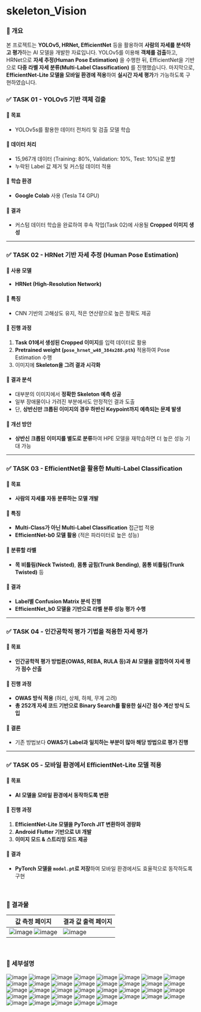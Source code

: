 # skeleton_Vision
### 📌 개요
본 프로젝트는 **YOLOv5, HRNet, EfficientNet** 등을 활용하여 **사람의 자세를 분석하고 평가**하는 AI 모델을 개발한 자료입니다. YOLOv5를 이용해 **객체를 검출**하고, HRNet으로 **자세 추정(Human Pose Estimation)** 을 수행한 뒤, EfficientNet을 기반으로 **다중 라벨 자세 분류(Multi-Label Classification)** 를 진행했습니다. 마지막으로, **EfficientNet-Lite 모델을 모바일 환경에 적용**하여 **실시간 자세 평가**가 가능하도록 구현하였습니다.

### ✅ TASK 01 - YOLOv5 기반 객체 검출
#### 📍 목표
- YOLOv5s를 활용한 데이터 전처리 및 검출 모델 학습

#### 📍 데이터 처리
- 15,967개 데이터 (Training: 80%, Validation: 10%, Test: 10%)로 분할
- 누락된 Label 값 제거 및 커스텀 데이터 적용

#### 📍 학습 환경
- **Google Colab** 사용 (Tesla T4 GPU)

#### 📍 결과
- 커스텀 데이터 학습을 완료하여 후속 작업(Task 02)에 사용될 **Cropped 이미지 생성**

---

### ✅ TASK 02 - HRNet 기반 자세 추정 (Human Pose Estimation)
#### 📍 사용 모델
- **HRNet (High-Resolution Network)**

#### 📍 특징
- CNN 기반의 고해상도 유지, 적은 연산량으로 높은 정확도 제공

#### 📍 진행 과정
1. **Task 01에서 생성된 Cropped 이미지**를 입력 데이터로 활용
2. **Pretrained weight (`pose_hrnet_w48_384x288.pth`)** 적용하여 Pose Estimation 수행
3. 이미지에 **Skeleton을 그려 결과 시각화**

#### 📍 결과 분석
- 대부분의 이미지에서 **정확한 Skeleton 예측 성공**
- 일부 장애물이나 가려진 부분에서도 안정적인 결과 도출
- 단, **상반신만 크롭된 이미지의 경우 하반신 Keypoint까지 예측되는 문제 발생**

#### 📍 개선 방안
- **상반신 크롭된 이미지를 별도로 분류**하여 HPE 모델을 재학습하면 더 높은 성능 기대 가능

---

### ✅ TASK 03 - EfficientNet을 활용한 Multi-Label Classification
#### 📍 목표
- **사람의 자세를 자동 분류하는 모델 개발**

#### 📍 특징
- **Multi-Class가 아닌 Multi-Label Classification** 접근법 적용
- **EfficientNet-b0 모델 활용** (적은 파라미터로 높은 성능)

#### 📍 분류할 라벨
- **목 비틀림(Neck Twisted)**, **몸통 굽힘(Trunk Bending)**, **몸통 비틀림(Trunk Twisted)** 등

#### 📍 결과
- **Label별 Confusion Matrix 분석 진행**
- **EfficientNet_b0 모델을 기반으로 라벨 분류 성능 평가 수행**

---

### ✅ TASK 04 - 인간공학적 평가 기법을 적용한 자세 평가
#### 📍 목표
- **인간공학적 평가 방법론(OWAS, REBA, RULA 등)과 AI 모델을 결합하여 자세 평가 점수 산출**

#### 📍 진행 과정
- **OWAS 방식 적용** (허리, 상체, 하체, 무게 고려)
- **총 252개 자세 코드 기반으로 Binary Search를 활용한 실시간 점수 계산 방식 도입**

#### 📍 결론
- 기존 방법보다 **OWAS가 Label과 일치하는 부분이 많아 해당 방법으로 평가 진행**

---

### ✅ TASK 05 - 모바일 환경에서 EfficientNet-Lite 모델 적용
#### 📍 목표
- **AI 모델을 모바일 환경에서 동작하도록 변환**

#### 📍 진행 과정
1. **EfficientNet-Lite 모델을 PyTorch JIT 변환하여 경량화**
2. **Android Flutter 기반으로 UI 개발**
3. **이미지 모드 & 스트리밍 모드 제공**

#### 📍 결과
- **PyTorch 모델을 `model.pt`로 저장**하여 모바일 환경에서도 효율적으로 동작하도록 구현

<br>

### 📌 결과물
|값 측정 페이지|결과 값 출력 페이지|
|-----------------|----|
| ![image](https://github.com/user-attachments/assets/0d0de8d9-fcb6-40db-8a3b-a3de65be5ee3) ![image](https://github.com/user-attachments/assets/392486b4-9992-4dc8-b50f-80bc813acef3) |![image](https://github.com/user-attachments/assets/66d31473-cd7e-4de3-978e-51b9ec19e4b3)|

<br>

### 📌 세부설명
![image](https://github.com/user-attachments/assets/056ce94f-77cb-4bb0-9352-7e11a6617f77)
![image](https://github.com/user-attachments/assets/a6c5c061-e23b-400d-af7c-a01584001024)
![image](https://github.com/user-attachments/assets/8551226c-4aa5-43f8-89b1-00a6d9ec6ec5)
![image](https://github.com/user-attachments/assets/43d8a271-2d98-4b19-b6e0-3bf962109d16)
![image](https://github.com/user-attachments/assets/aa50545a-e0ac-4405-94d4-ceef936129c1)
![image](https://github.com/user-attachments/assets/494ddb5c-d9b0-4419-a4b9-9f3d76f2d6b0)
![image](https://github.com/user-attachments/assets/3da766f5-72be-49ff-bcf3-62decb3ee483)
![image](https://github.com/user-attachments/assets/d1bee0d8-f2d9-4b88-8a3e-6b5dbe013670)
![image](https://github.com/user-attachments/assets/3f79884a-f9ec-4c93-a39f-1fde6c2d6b52)
![image](https://github.com/user-attachments/assets/44da19be-4a89-4294-8fa5-ea473b77f1c9)
![image](https://github.com/user-attachments/assets/d28a7950-383e-4469-80c1-63366c1da317)
![image](https://github.com/user-attachments/assets/93028206-b96a-431b-996a-a57ff99e0ac0)
![image](https://github.com/user-attachments/assets/f1abfd14-c6e0-4496-9a3c-9617760aa861)
![image](https://github.com/user-attachments/assets/e78893c3-d08c-4736-bed7-b96209d14da3)
![image](https://github.com/user-attachments/assets/eb892bcf-50dc-4fd8-b8ec-a8b728dc4127)
![image](https://github.com/user-attachments/assets/122f1062-781e-4424-9664-6c8a629adccc)
![image](https://github.com/user-attachments/assets/06bfb4ec-5f35-4469-a5cf-82b6596d42eb)
![image](https://github.com/user-attachments/assets/4eb51dd4-14ec-42fe-81ac-ab7da2277b6a)
![image](https://github.com/user-attachments/assets/d9ab2f3b-4219-4ed9-85f2-95b10eef2cea)
![image](https://github.com/user-attachments/assets/e60d0fcc-3b8b-4ffa-ab3f-e28c4e111063)
![image](https://github.com/user-attachments/assets/efb8fa01-1ff7-464d-a45d-b993eda82007)
![image](https://github.com/user-attachments/assets/6b241b8f-9e48-4c1e-8e2f-a4cf7fcf3985)
![image](https://github.com/user-attachments/assets/28e64ab6-a402-44a1-bfc7-9abca89f9f11)
![image](https://github.com/user-attachments/assets/fc0af57b-d6a5-4ddf-a054-6b0e79ccb21c)
![image](https://github.com/user-attachments/assets/d386bf17-0c69-4a9c-9ab5-b835adda0bf8)
![image](https://github.com/user-attachments/assets/bae78c70-5d4c-4171-9890-6245a9120c2f)
![image](https://github.com/user-attachments/assets/c2308e04-0987-4161-b86d-28a6c81be49e)
![image](https://github.com/user-attachments/assets/ea865904-d3f4-44ed-a00d-4ebe1b9d74e8)
![image](https://github.com/user-attachments/assets/c6e0629f-020a-4d20-bd29-a25ceeb2a977)
![image](https://github.com/user-attachments/assets/99a95695-2811-41f6-84c6-b6146ebea02e)
![image](https://github.com/user-attachments/assets/2022227b-d709-4ed3-89e8-8f3fd04be0cf)
![image](https://github.com/user-attachments/assets/e280b296-c30d-4e01-91e5-9b60ea655a0b)
![image](https://github.com/user-attachments/assets/3332f63d-d642-4006-ad33-60ce0dbf769c)
![image](https://github.com/user-attachments/assets/7d7780a8-658a-4784-b7b9-951ff5fd6e9c)
![image](https://github.com/user-attachments/assets/6d859e9d-7078-499b-90fc-be7b16940408)
![image](https://github.com/user-attachments/assets/455bf9ed-af63-4627-91f8-0de3c5282945)
![image](https://github.com/user-attachments/assets/355bdc78-c7d3-4559-ac72-265bbea8c2a0)

